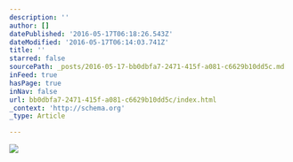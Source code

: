 ```yaml
---
description: ''
author: []
datePublished: '2016-05-17T06:18:26.543Z'
dateModified: '2016-05-17T06:14:03.741Z'
title: ''
starred: false
sourcePath: _posts/2016-05-17-bb0dbfa7-2471-415f-a081-c6629b10dd5c.md
inFeed: true
hasPage: true
inNav: false
url: bb0dbfa7-2471-415f-a081-c6629b10dd5c/index.html
_context: 'http://schema.org'
_type: Article

---
```

![](https://the-grid-user-content.s3-us-west-2.amazonaws.com/fded75f4-4fe4-4505-a13b-40346e6305d1.jpg)